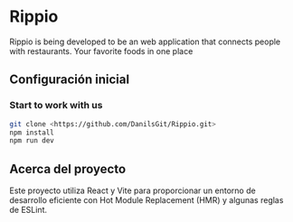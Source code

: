 # Rippio
Rippio is being developed to be an web application that connects people with restaurants. Your favorite foods in one place

## Configuración inicial

### Start to work with us

```bash
git clone <https://github.com/DanilsGit/Rippio.git>
npm install
npm run dev
```

## Acerca del proyecto
Este proyecto utiliza React y Vite para proporcionar un entorno de desarrollo eficiente con Hot Module Replacement (HMR) y algunas reglas de ESLint.
